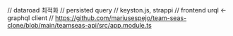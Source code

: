 // dataroad 최적화
// persisted query
// keyston.js, strappi
// frontend urql <- graphql client
// https://github.com/mariusespejo/team-seas-clone/blob/main/teamseas-api/src/app.module.ts